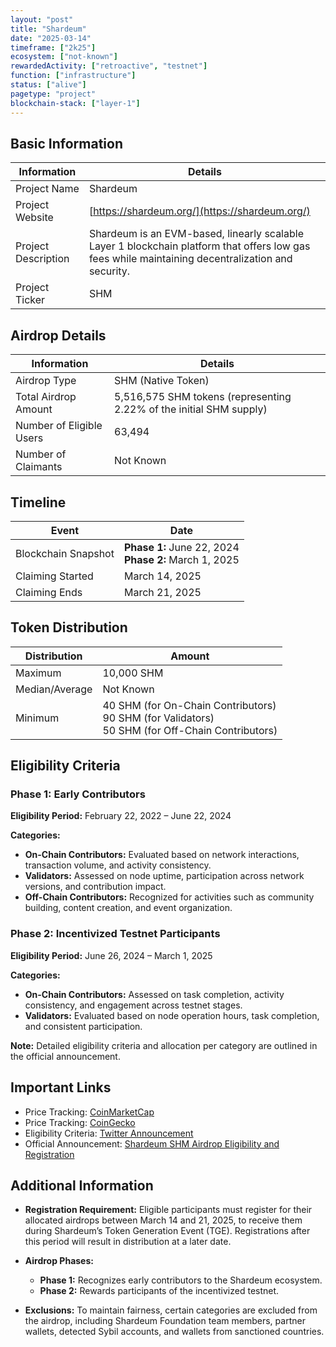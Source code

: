```yaml
---
layout: "post"
title: "Shardeum"
date: "2025-03-14"
timeframe: ["2k25"]
ecosystem: ["not-known"]
rewardedActivity: ["retroactive", "testnet"]
function: ["infrastructure"]
status: ["alive"]
pagetype: "project"
blockchain-stack: ["layer-1"]
---
```


## Basic Information

| Information         | Details                                                                                                                                           |
| ------------------- | ------------------------------------------------------------------------------------------------------------------------------------------------- |
| Project Name        | Shardeum                                                                                                                                          |
| Project Website     | [https://shardeum.org/](https://shardeum.org/)                                                                                                    |
| Project Description | Shardeum is an EVM-based, linearly scalable Layer 1 blockchain platform that offers low gas fees while maintaining decentralization and security. |
| Project Ticker      | SHM                                                                                                                                               |

## Airdrop Details

| Information              | Details                                                             |
| ------------------------ | ------------------------------------------------------------------- |
| Airdrop Type             | SHM (Native Token)                                                  |
| Total Airdrop Amount     | 5,516,575 SHM tokens (representing 2.22% of the initial SHM supply) |
| Number of Eligible Users | 63,494                                                              |
| Number of Claimants      | Not Known                                                           |

## Timeline

| Event               | Date                                                     |
| ------------------- | -------------------------------------------------------- |
| Blockchain Snapshot | **Phase 1:** June 22, 2024<br>**Phase 2:** March 1, 2025 |
| Claiming Started    | March 14, 2025                                           |
| Claiming Ends       | March 21, 2025                                           |

## Token Distribution

| Distribution   | Amount                                                                                               |
| -------------- | ---------------------------------------------------------------------------------------------------- |
| Maximum        | 10,000 SHM                                                                                           |
| Median/Average | Not Known                                                                                            |
| Minimum        | 40 SHM (for On-Chain Contributors)<br>90 SHM (for Validators)<br>50 SHM (for Off-Chain Contributors) |

## Eligibility Criteria

### Phase 1: Early Contributors

**Eligibility Period:** February 22, 2022 – June 22, 2024

**Categories:**

- **On-Chain Contributors:** Evaluated based on network interactions, transaction volume, and activity consistency.
- **Validators:** Assessed on node uptime, participation across network versions, and contribution impact.
- **Off-Chain Contributors:** Recognized for activities such as community building, content creation, and event organization.

### Phase 2: Incentivized Testnet Participants

**Eligibility Period:** June 26, 2024 – March 1, 2025

**Categories:**

- **On-Chain Contributors:** Assessed on task completion, activity consistency, and engagement across testnet stages.
- **Validators:** Evaluated based on node operation hours, task completion, and consistent participation.

**Note:** Detailed eligibility criteria and allocation per category are outlined in the official announcement.

## Important Links

- Price Tracking: [CoinMarketCap](https://coinmarketcap.com/currencies/shardeum)
- Price Tracking: [CoinGecko](https://www.coingecko.com/en/coins/shardeum)
- Eligibility Criteria: [Twitter Announcement](https://x.com/shardeum/status/1900494642342428756)
- Official Announcement: [Shardeum SHM Airdrop Eligibility and Registration](https://shardeum.org/blog/shardeum-shm-airdrop-eligibility-registration/)

## Additional Information

- **Registration Requirement:** Eligible participants must register for their allocated airdrops between March 14 and 21, 2025, to receive them during Shardeum’s Token Generation Event (TGE). Registrations after this period will result in distribution at a later date.

- **Airdrop Phases:**

  - **Phase 1:** Recognizes early contributors to the Shardeum ecosystem.
  - **Phase 2:** Rewards participants of the incentivized testnet.

- **Exclusions:** To maintain fairness, certain categories are excluded from the airdrop, including Shardeum Foundation team members, partner wallets, detected Sybil accounts, and wallets from sanctioned countries.
